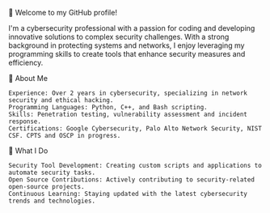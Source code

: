 👋 Welcome to my GitHub profile!

I'm a cybersecurity professional with a passion for coding and developing innovative solutions to complex security challenges. With a strong background in protecting systems and networks, I enjoy leveraging my programming skills to create tools that enhance security measures and efficiency.

🔐 About Me

    Experience: Over 2 years in cybersecurity, specializing in network security and ethical hacking.
    Programming Languages: Python, C++, and Bash scripting.
    Skills: Penetration testing, vulnerability assessment and incident response.
    Certifications: Google Cybersecurity, Palo Alto Network Security, NIST CSF. CPTS and OSCP in progress.

🚀 What I Do

    Security Tool Development: Creating custom scripts and applications to automate security tasks.
    Open Source Contributions: Actively contributing to security-related open-source projects.
    Continuous Learning: Staying updated with the latest cybersecurity trends and technologies.
